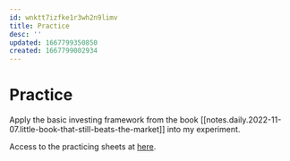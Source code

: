```yaml
---
id: wnktt7izfke1r3wh2n9limv
title: Practice
desc: ''
updated: 1667799350850
created: 1667799002934
---
```

# Practice

Apply the basic investing framework from the book [[notes.daily.2022-11-07.little-book-that-still-beats-the-market]] into my experiment.

Access to the practicing sheets at [here](https://docs.google.com/spreadsheets/d/1Sa36QYcEv1ItEwJausWV8PSqUvFbnGSXhzD1xKCBajs/edit?usp=sharing).